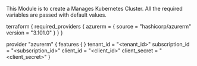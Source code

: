 This Module is to create a Manages Kubernetes Cluster.
All the required variables are passed with default values.

<Usage>

terraform {
  required_providers {
    azurerm = {
      source = "hashicorp/azurerm"
      version = "3.101.0"
    }
  }
}

provider "azurerm" {
  features {
  }
  tenant_id       = "<tenant_id>"
  subscription_id = "<subscription_id>"
  client_id       = "<client_id>"
  client_secret   = "<client_secret>"
}

<Paste the Provision Instructions here>
